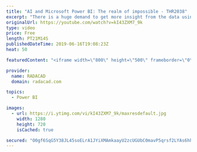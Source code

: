 ```yaml
---
title: "AI and Microsoft Power BI: The realm of impossible - THR2038"
excerpt: "There is a huge demand to get more insight from the data using AI and advanced analytics. In this session, learn how to use current visual and custom visual in Power BI to get more insight from your data. Also, learn how to use current embedded AI features in Power BI."
originalUrl: https://youtube.com/watch?v=kI43ZXM7_9k
type: video
price: Free
length: PT21M14S
publishedDateTime: 2019-06-16T19:08:23Z
heat: 50

featuredContent: "<iframe width=\"800\" height=\"500\" frameborder=\"0\" src=\"https://www.youtube.com/embed/kI43ZXM7_9k\" allow=\"accelerometer; autoplay; encrypted-media; gyroscope; picture-in-picture\" allowfullscreen></iframe>"

provider:
  name: RADACAD
  domain: radacad.com

topics:
  - Power BI

images:
  - url: https://i.ytimg.com/vi/kI43ZXM7_9k/maxresdefault.jpg
    width: 1280
    height: 720
    isCached: true

secured: "O0gf6SqG5Y38JL45soELrA1JYiXMAmkaayU2zcUGUbC0mavP5qrsf2LYAs6hh2YZHRnP1qnjNimkflyJaCWhVvB6/JCO59bHnygtdwKHuwKPE+x+C9ESi8ux7qimf1KvLE/ecKjO679hx6ZG25/E+wYG2Wg1KKWKfszWo1Flr9xrzSHwfNRjEtJjT0SNv4kSIMbfavhSUdGw7gBwLd0gNxePahVMvGJV3zuzqGJxIWp5IsTBepL7oIntzitfWAikVhHvN7GiIDj1BENb7IzTo4TRsLK3X5pdQ7sahAy5LqIW0f5yIA2FJZYJc5sl1zD7rhWwKj5ZV74495nnz/CiMeH5V/QoBO7sZt+mB2sJobyBjXhKUap6duKBc4AZt4oHcgUCL50xXOZeUlyjoqO+T17k1trRYgnYQllk8KjXuys=;5TE5NANf1wsHSTO6AuVDGA=="
---
```


